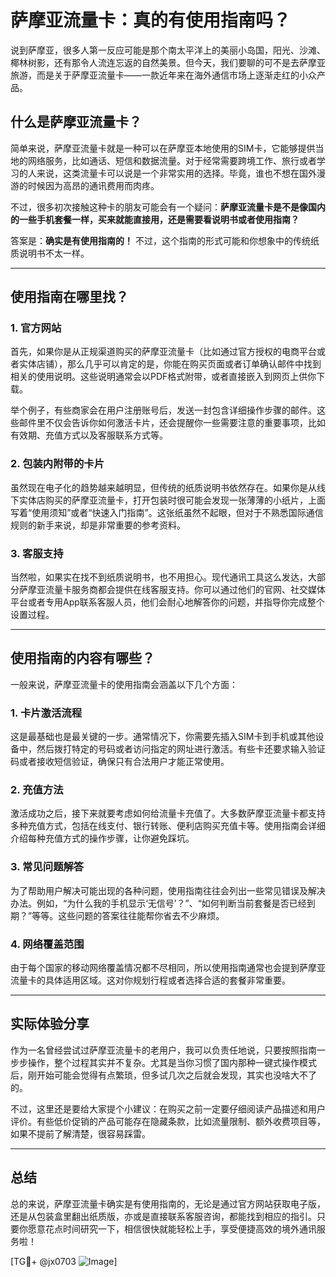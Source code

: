 # 萨摩亚流量卡：真的有使用指南吗？

说到萨摩亚，很多人第一反应可能是那个南太平洋上的美丽小岛国，阳光、沙滩、椰林树影，还有那令人流连忘返的自然美景。但今天，我们要聊的可不是去萨摩亚旅游，而是关于萨摩亚流量卡——一款近年来在海外通信市场上逐渐走红的小众产品。

## 什么是萨摩亚流量卡？

简单来说，萨摩亚流量卡就是一种可以在萨摩亚本地使用的SIM卡，它能够提供当地的网络服务，比如通话、短信和数据流量。对于经常需要跨境工作、旅行或者学习的人来说，这类流量卡可以说是一个非常实用的选择。毕竟，谁也不想在国外漫游的时候因为高昂的通讯费用而肉疼。

不过，很多初次接触这种卡的朋友可能会有一个疑问：**萨摩亚流量卡是不是像国内的一些手机套餐一样，买来就能直接用，还是需要看说明书或者使用指南？**

答案是：**确实是有使用指南的！** 不过，这个指南的形式可能和你想象中的传统纸质说明书不太一样。

---

## 使用指南在哪里找？

### 1. 官方网站
首先，如果你是从正规渠道购买的萨摩亚流量卡（比如通过官方授权的电商平台或者实体店铺），那么几乎可以肯定的是，你能在购买页面或者订单确认邮件中找到相关的使用说明。这些说明通常会以PDF格式附带，或者直接嵌入到网页上供你下载。

举个例子，有些商家会在用户注册账号后，发送一封包含详细操作步骤的邮件。这些邮件里不仅会告诉你如何激活卡片，还会提醒你一些需要注意的重要事项，比如有效期、充值方式以及客服联系方式等。

### 2. 包装内附带的卡片
虽然现在电子化的趋势越来越明显，但传统的纸质说明书依然存在。如果你是从线下实体店购买的萨摩亚流量卡，打开包装时很可能会发现一张薄薄的小纸片，上面写着“使用须知”或者“快速入门指南”。这张纸虽然不起眼，但对于不熟悉国际通信规则的新手来说，却是非常重要的参考资料。

### 3. 客服支持
当然啦，如果实在找不到纸质说明书，也不用担心。现代通讯工具这么发达，大部分萨摩亚流量卡服务商都会提供在线客服支持。你可以通过他们的官网、社交媒体平台或者专用App联系客服人员，他们会耐心地解答你的问题，并指导你完成整个设置过程。

---

## 使用指南的内容有哪些？

一般来说，萨摩亚流量卡的使用指南会涵盖以下几个方面：

### 1. 卡片激活流程
这是最基础也是最关键的一步。通常情况下，你需要先插入SIM卡到手机或其他设备中，然后拨打特定的号码或者访问指定的网址进行激活。有些卡还要求输入验证码或者接收短信验证，确保只有合法用户才能正常使用。

### 2. 充值方法
激活成功之后，接下来就要考虑如何给流量卡充值了。大多数萨摩亚流量卡都支持多种充值方式，包括在线支付、银行转账、便利店购买充值卡等。使用指南会详细介绍每种充值方式的操作步骤，让你避免踩坑。

### 3. 常见问题解答
为了帮助用户解决可能出现的各种问题，使用指南往往会列出一些常见错误及解决办法。例如，“为什么我的手机显示‘无信号’？”、“如何判断当前套餐是否已经到期？”等等。这些问题的答案往往能帮你省去不少麻烦。

### 4. 网络覆盖范围
由于每个国家的移动网络覆盖情况都不尽相同，所以使用指南通常也会提到萨摩亚流量卡的具体适用区域。这对你规划行程或者选择合适的套餐非常重要。

---

## 实际体验分享

作为一名曾经尝试过萨摩亚流量卡的老用户，我可以负责任地说，只要按照指南一步步操作，整个过程其实并不复杂。尤其是当你习惯了国内那种一键式操作模式后，刚开始可能会觉得有点繁琐，但多试几次之后就会发现，其实也没啥大不了的。

不过，这里还是要给大家提个小建议：在购买之前一定要仔细阅读产品描述和用户评价。有些低价促销的产品可能存在隐藏条款，比如流量限制、额外收费项目等，如果不提前了解清楚，很容易踩雷。

---

## 总结

总的来说，萨摩亚流量卡确实是有使用指南的，无论是通过官方网站获取电子版，还是从包装盒里翻出纸质版，亦或是直接联系客服咨询，都能找到相应的指引。只要你愿意花点时间研究一下，相信很快就能轻松上手，享受便捷高效的境外通讯服务啦！

[TG💪+ @jx0703 ![Image](https://github.com/user-attachments/assets/dbca1d08-cadb-493c-b0ec-ad6f7a83f270)]